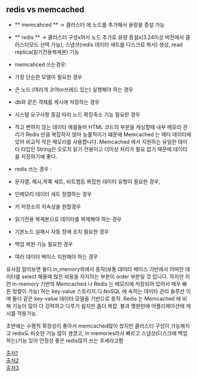 ## redis vs memcached   
- ** memcahced ** -> 클러스터 에 노드를 추가해서 용량을 증설 가능 
- ** redis ** -> 클러스터 구성x여서 노드 추가로 용량 증설x(3.24이상 버전에서 클러스터모드 선택 가능), 스냅샷(redis 데이터 세트를 디스크로 복사) 생성, read replica(읽기전용복제본) 기능    


- memcahced 쓰는경우:  
 - 가장 단순한 모델이 필요한 경우  
 -  큰 노드 (여러개 코어or쓰레드 있는) 실행해야 하는 경우  
 -  db와 같은 객체를 캐시에 저장하는 경우  
 -  시스템 요구사항 증감 따라 노드 확장축소 기능 필요한 경우  
 -  작고 변하지 않는 데이타 예를들어 HTML 코드의 부분을 캐싱할때 내부 메모리 관리가 Redis 만큼 복잡하지 않아 능률적이기 떄문에 Memcached 는 메타 데이타에 있어 비교적 작은 메모리를 사용합니다. Memcached 에서 지원하는 유일한 데이타 타입인 String은 오로지 읽기 전용이고 더이상 처리가 필요 없기 때문에 데이터를 저장하기에 좋다.  

- redis 쓰는 경우 : 
 - 문자열, 해시,목록 세트, 비트멥등 복잡한 데이터 유형이 필요한 경우,  
 - 인메모리 데이터 세트 정렬하는 경우
 - 키 저장소의 지속성을 원할경우  
 - 읽기전용 복제본으로 데이터를 복제해야 하는 경우  
 - 기본노드 실패시 자동 장애 조치 필요한 경우  
 - 백업 복원 기능 필요한 경우  
 - 여러 데이터 베이스 지원해야 하는 경우   



유사점 알아보면 둘다 in_memory위에서 동작(보통 데이타 베이스 기반에서 어떠한 데이타를 select 해올때 많은 비용을 차지하는 부분이 order 부분일 것 입니다. 하지만 이런 in-memory 기반의 Memcached 나 Redis 는 메모리에 저장되어 있어서 매우 빠른 정렬이 가능) 하는 key-value 스토리지.다 NoSQL 에 속하는 데이타 관리 솔루션 이며 둘다 같은 key-value 데이타 모델을 기반으로 동작. Redis 는 Memcached 에 비해 기능이 많아 더 강력하고 다루기 쉽지만 좀더 복잡. 불과 몇분만에 어플리케아션에 캐시를 적용가능. 

초반에는 수평적 확장성이 좋아서 memcached많이 썼지만 클러스터 구성이 가능해지고 redis도 비슷한 기능 많이 생겼고, in memories라서 빠르고 스냅샷(디스크에 백업하는)기능 있어 안정성 좋은 redis많이 쓰는 추세라고함 


    
 [출처1](http://blog.leekyoungil.com/?p=200)  
 [출처2](https://docs.aws.amazon.com/ko_kr/AmazonElastiCache/latest/red-ug/SelectEngine.html)  
[출처3](http://wildpup.cafe24.com/archives/1028) 


